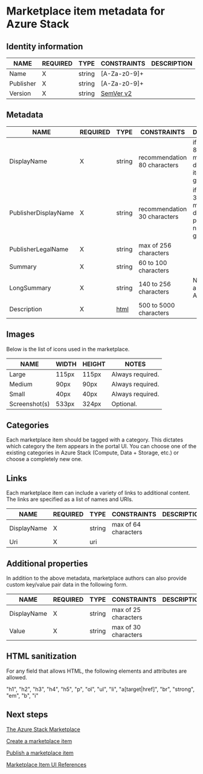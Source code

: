 <properties
	pageTitle="Marketplace Item Metadata for Azure Stack | Microsoft Azure"
	description="Learn about the kinds of Marketplace Item metadata for Azure Stack."
	services="azure-stack"
	documentationCenter=""
	authors="ErikjeMS"
	manager="v-kiwhit"
	editor=""/>

<tags
	ms.service="azure-stack"
	ms.workload="na"
	ms.tgt_pltfrm="na"
	ms.devlang="na"
	ms.topic="article"
	ms.date="01/04/2016"
	ms.author="erikje"/>

# Marketplace item metadata for Azure Stack

## Identity information

| NAME      | REQUIRED | TYPE   | CONSTRAINTS                     | DESCRIPTION |
|-----------|----------|--------|---------------------------------|-------------|
| Name      | X        | string | [A-Za-z0-9]+                    |             |
| Publisher | X        | string | [A-Za-z0-9]+                    |             |
| Version   | X        | string | [SemVer v2](http://semver.org/) |             |

## Metadata

| NAME                 | REQUIRED | TYPE                                                                                                      | CONSTRAINTS                  | DESCRIPTION                                                              |
|----------------------|----------|-----------------------------------------------------------------------------------------------------------|------------------------------|--------------------------------------------------------------------------|
| DisplayName          | X        | string                                                                                                    | recommendation 80 characters | if longer than 80, Portal may not display your item name gracefully      |
| PublisherDisplayName | X        | string                                                                                                    | recommendation 30 characters | if longer than 30, Portal may not display your publisher name gracefully |
| PublisherLegalName   | X        | string                                                                                                    | max of 256 characters        |                                                                          |
| Summary              | X        | string                                                                                                    | 60 to 100 characters         |                                                                          |
| LongSummary          | X        | string                                                                                                    | 140 to 256 characters        | Not yet applicable in Azure Stack                                        |
| Description          | X        | [html](https://auxdocs.azurewebsites.net/en-us/documentation/articles/gallery-metadata#html-sanitization) | 500 to 5000 characters       |                                                                          |

## Images

Below is the list of icons used in the marketplace.

| NAME          | WIDTH | HEIGHT | NOTES                             |
|---------------|-------|--------|-----------------------------------|
| Large         | 115px | 115px  | Always required.                  |
| Medium        | 90px  | 90px   | Always required.                  |
| Small         | 40px  | 40px   | Always required.                  |
| Screenshot(s) | 533px | 324px  | Optional.                         |

## Categories

Each marketplace item should be tagged with a category. This dictates which category the item appears in the portal UI. You can choose one of the existing categories in Azure Stack (Compute, Data + Storage, etc.) or choose a completely new one.

## Links

Each marketplace item can include a variety of links to additional content. The links are specified as a list of names and URIs.

| NAME        | REQUIRED | TYPE   | CONSTRAINTS          | DESCRIPTION |
|-------------|----------|--------|----------------------|-------------|
| DisplayName | X        | string | max of 64 characters |             |
| Uri         | X        | uri    |                      |             |

## Additional properties

In addition to the above metadata, marketplace authors can also provide custom key/value pair data in the following form.

| NAME        | REQUIRED | TYPE   | CONSTRAINTS          | DESCRIPTION |
|-------------|----------|--------|----------------------|-------------|
| DisplayName | X        | string | max of 25 characters |             |
| Value       | X        | string | max of 30 characters |             |

## HTML sanitization

For any field that allows HTML, the following elements and attributes are allowed.

"h1", "h2", "h3", "h4", "h5", "p", "ol", "ul", "li", "a[target|href]", "br", "strong", "em", "b", "i"

## Next steps

[The Azure Stack Marketplace](azure-stack-marketplace.md)

[Create a marketplace item](azure-stack-create-marketplace-item.md)

[Publish a marketplace item](azure-stack-publish-marketplace-item.md)

[Marketplace Item UI References](azure-stack-marketplace-item-ui-reference.md)
